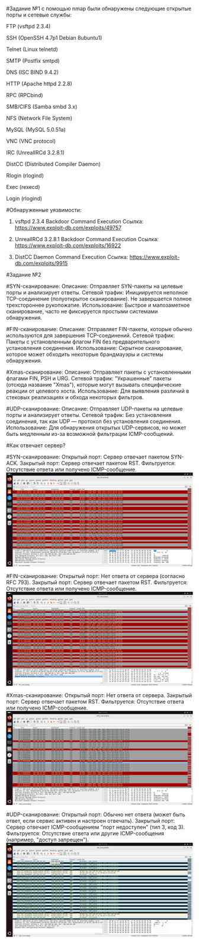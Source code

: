 #Задание №1
с помощью nmap были обнаружены следующие открытые порты и сетевые службы:

 FTP (vsftpd 2.3.4)

 SSH (OpenSSH 4.7p1 Debian 8ubuntu1)

 Telnet (Linux telnetd)

 SMTP (Postfix smtpd)

 DNS (ISC BIND 9.4.2)

 HTTP (Apache httpd 2.2.8)

 RPC (RPCbind)

 SMB/CIFS (Samba smbd 3.x)

 NFS (Network File System)

 MySQL (MySQL 5.0.51a)

 VNC (VNC protocol)

 IRC (UnrealIRCd 3.2.8.1)

 DistCC (Distributed Compiler Daemon)

 Rlogin (rlogind)

 Exec (rexecd)

 Login (rlogind)



#Обнаруженные уязвимости:

1. vsftpd 2.3.4 Backdoor Command Execution
Ссылка: https://www.exploit-db.com/exploits/49757


2. UnrealIRCd 3.2.8.1 Backdoor Command Execution
Ссылка: https://www.exploit-db.com/exploits/16922


3. DistCC Daemon Command Execution
Ссылка: https://www.exploit-db.com/exploits/9915



#Задание №2

#SYN-сканирование:
Описание: Отправляет SYN-пакеты на целевые порты и анализирует ответы.
Сетевой трафик: Инициируется неполное TCP-соединение (полуоткрытое сканирование). Не завершается полное трехстороннее рукопожатие.
Использование: Быстрое и малозаметное сканирование, часто не фиксируется простыми системами обнаружения.

#FIN-сканирование:
Описание: Отправляет FIN-пакеты, которые обычно используются для завершения TCP-соединений.
Сетевой трафик: Пакеты с установленным флагом FIN без предварительного установления соединения.
Использование: Скрытное сканирование, которое может обходить некоторые брандмауэры и системы обнаружения.

#Xmas-сканирование:
Описание: Отправляет пакеты с установленными флагами FIN, PSH и URG.
Сетевой трафик: "Украшенные" пакеты (отсюда название "Xmas"), которые могут вызывать специфические реакции от целевого хоста.
Использование: Для выявления различий в стековых реализациях и обхода некоторых фильтров.

#UDP-сканирование:
Описание: Отправляет UDP-пакеты на целевые порты и анализирует ответы.
Сетевой трафик: Без установления соединения, так как UDP — протокол без установления соединения.
Использование: Для обнаружения открытых UDP-сервисов, но может быть медленным из-за возможной фильтрации ICMP-сообщений.



#Как отвечает сервер?



#SYN-сканирование:
Открытый порт: Сервер отвечает пакетом SYN-ACK.
Закрытый порт: Сервер отвечает пакетом RST.
Фильтруется: Отсутствие ответа или получено ICMP-сообщение.
![syn](syn.png)


#FIN-сканирование:
Открытый порт: Нет ответа от сервера (согласно RFC 793).
Закрытый порт: Сервер отвечает пакетом RST.
Фильтруется: Отсутствие ответа или получено ICMP-сообщение.
![fin](fin.png)


#Xmas-сканирование:
Открытый порт: Нет ответа от сервера.
Закрытый порт: Сервер отвечает пакетом RST.
Фильтруется: Отсутствие ответа или получено ICMP-сообщение.
![xmas](xmas.png)


#UDP-сканирование:
Открытый порт: Обычно нет ответа (может быть ответ, если сервис активен и настроен отвечать).
Закрытый порт: Сервер отвечает ICMP-сообщением "порт недоступен" (тип 3, код 3).
Фильтруется: Отсутствие ответа или другие ICMP-сообщения (например, "доступ запрещен").
![udp](udp.png)
